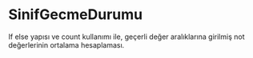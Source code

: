 # SinifGecmeDurumu
 If else yapısı ve count kullanımı ile, geçerli değer aralıklarına girilmiş not değerlerinin ortalama hesaplaması.
